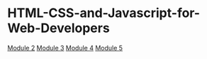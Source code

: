 # HTML-CSS-and-Javascript-for-Web-Developers
[Module 2](https://jingming517.github.io/HTML-CSS-and-Javascript-for-Web-Developers/module2-solution/index.html)
[Module 3](https://jingming517.github.io/HTML-CSS-and-Javascript-for-Web-Developers/module3-solution/index.html)
[Module 4](https://jingming517.github.io/HTML-CSS-and-Javascript-for-Web-Developers/module4-solution/index.html)
[Module 5](https://jingming517.github.io/HTML-CSS-and-Javascript-for-Web-Developers/module5-solution/index.html)
